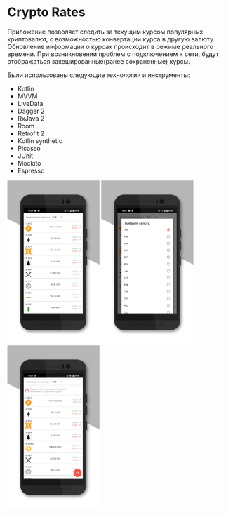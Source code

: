 # Crypto Rates

Приложение позволяет следить за текущим курсом популярных криптовалют, с возможностью конвертации курса в другую валюту.
Обновление информации о курсах происходит в режиме реального времени.
При возникновении проблем с подключением к сети, будут отображаться закешированные(ранее сохраненные) курсы.

Были использованы следующие технологии и инструменты:

* Kotlin
* MVVM
* LiveData
* Dagger 2
* RxJava 2
* Room
* Retrofit 2
* Kotlin synthetic
* Picasso
* JUnit
* Mockito
* Espresso

<img src="https://raw.githubusercontent.com/ArturDevMob/CryptoRates/master/images/1.png" width="210" /> <img src="https://raw.githubusercontent.com/ArturDevMob/CryptoRates/master/images/2.png" width="210" /> <img src="https://raw.githubusercontent.com/ArturDevMob/CryptoRates/master/images/3.png" width="210" />
